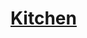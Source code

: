 # [Kitchen](./kitchen/README.md)

<!--

## ground floor new layout

![](./ground-floor-new-layout.png)

## first floor old layout

![](./first-floor-old-layout.png)

## kitchen

## water heaters

https://www.ebay.co.uk/itm/Instant-Electric-Hot-Water-Heater-Boiler-24KW-Tankless-Water-Heater-Digital/183759015741

## heaters

High Heat Retention storage heaters from manufacturers such as Dimplex

# boiler

## electric

https://www.selcobw.com/products/plumbing-heating/heating/boilers/vokera-easi-heat-29kw-combi-boiler-flue
https://e-metalowiec.com/podgrzewacze-elektryczne/1572-przeplywowy-ogrzewacz-wody-siemens-dh24400-24-kw-wysylka-gratis--4242003324097.html

# paint

dulux polączyć z wapnem
nie latexowe

laminate
https://www.selcobw.com/products/flooring-tiling/flooring/laminate/krono-8mm-v-groove-laminate-flooring-vario-rockford-oak-effect-2-22m

# bathroom

drewno sie zrywa, na to sklejka wodoodporna, na to płytki na klej plastyczny

# upstairs bedroom

https://www.diy.com/departments/holden-d-cor-teal-animals-glitter-wallpaper/1927410_BQ.prd
https://www.diy.com/departments/peyote-cartoon-foxes-wallpaper/3663602561569_BQ.prd/gallery

# Easy Markdown to Github Pages

## Introduction

This little guide demonstrate how to turn any [Github](http://github.com) repository with a bunch of [Markdown](https://en.wikipedia.org/wiki/Markdown) files into a simple website using [Github Pages](https://pages.github.com/) and [Jekyll](https://jekyllrb.com/).

* You don't need to use the command line or anything other than your browser.
* It doesn't require any knowledge in Jekyll.
* It's completely compatible with any bunch of markdown files you already have in any existing repository without any modification to those files. That includes the basic `README.md` almost all repositories contain.
* The markdown files will remain just as readable and usable in Github than in your website.

In fact this guide uses the same configuration and can be read both in Github and in Github Pages, at your preference:

* [Here is the link to the Github version](https://github.com/nicolas-van/easy-markdown-to-github-pages)
* [Here is the link to the Github Pages version](https://nicolas-van.github.io/easy-markdown-to-github-pages/)

## Step by step instructions

### Determine the repository where you want to activate Github Pages

You can of course create a new repository if you want.

### Create the `_config.yml` file

That file should be created on the root of your repository. Here is some content to copy-paste in it:

```
plugins:
  - jekyll-relative-links
relative_links:
  enabled: true
  collections: true
include:
  - CONTRIBUTING.md
  - README.md
  - LICENSE.md
  - COPYING.md
  - CODE_OF_CONDUCT.md
  - CONTRIBUTING.md
  - ISSUE_TEMPLATE.md
  - PULL_REQUEST_TEMPLATE.md
```

It's basically just a few tuning of Github Pages' default configuration to have a better handling of Markdown files.

### Activate Github Pages in your repository configuration

On the Github page of your project go into `Settings > Options > Github Pages`:

![](./printscreen1.png)

In the `Source` option, select `master branch` then `Save`:

![](./printscreen2.png)

You must also choose a theme:

![](./printscreen3.png)

That's it! Now you can juste use the link provided by Github to access you website:

![](./printscreen4.png)

## Usage guide

* Any markdown file in your repository will display in your Github Pages website. You just have to use the same path to access it and replace the `.md` extension by `.html`.
* To make links between your Markdown files just use a relative path to the other Markdown file. The configuration you copy pasted in your `_config.yml` provides a plugin to convert those URLs. So your Markdown files will have correct links both in Github and Github Pages.
* The index page of your website can be a `index.md` file or a `README.md` file. If both exists the `index.md` file has priority.
* You should be able to use any [Github Flavored Markdown](https://guides.github.com/features/mastering-markdown/).

## Known differences between Github and Github Pages

* No automatic links with Github Pages. The Github Markdown renderer can automatically detect a simple copy-pasted link and make it a clickable link. Github Pages doesn't propose a feature to reproduce that behavior, so you'll have to braces your links with the `[]()` syntax.

## Recipes

Since the purpose of this guide is to demonstrate how to publish multiple Markdown files as a website but I don't have much more to say I will propose you some delicious recipes instead:

* [Escalivada](./recipes/Escalivada.md)
* [Gazpacho](./recipes/Gazpacho.md)
* [Pasta all'amatriciana](./recipes/Pasta_all_amatriciana.md)

## Contributing

See the [Contribution Guide](./CONTRIBUTING.md).

## License

See the [License File](./LICENSE.md).

-->
